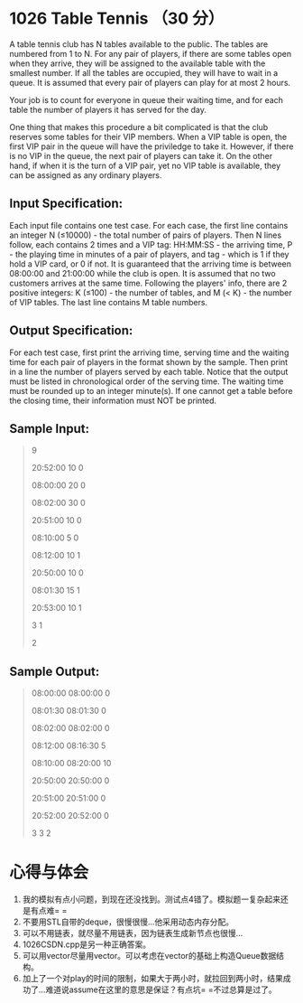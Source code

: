 # 1026 Table Tennis （30 分）
A table tennis club has N tables available to the public. The tables are numbered from 1 to N. For any pair of players, if there are some tables open when they arrive, they will be assigned to the available table with the smallest number. If all the tables are occupied, they will have to wait in a queue. It is assumed that every pair of players can play for at most 2 hours.

Your job is to count for everyone in queue their waiting time, and for each table the number of players it has served for the day.

One thing that makes this procedure a bit complicated is that the club reserves some tables for their VIP members. When a VIP table is open, the first VIP pair in the queue will have the priviledge to take it. However, if there is no VIP in the queue, the next pair of players can take it. On the other hand, if when it is the turn of a VIP pair, yet no VIP table is available, they can be assigned as any ordinary players.

## Input Specification:
Each input file contains one test case. For each case, the first line contains an integer N (≤10000) - the total number of pairs of players. Then N lines follow, each contains 2 times and a VIP tag: HH:MM:SS - the arriving time, P - the playing time in minutes of a pair of players, and tag - which is 1 if they hold a VIP card, or 0 if not. It is guaranteed that the arriving time is between 08:00:00 and 21:00:00 while the club is open. It is assumed that no two customers arrives at the same time. Following the players' info, there are 2 positive integers: K (≤100) - the number of tables, and M (< K) - the number of VIP tables. The last line contains M table numbers.

## Output Specification:
For each test case, first print the arriving time, serving time and the waiting time for each pair of players in the format shown by the sample. Then print in a line the number of players served by each table. Notice that the output must be listed in chronological order of the serving time. The waiting time must be rounded up to an integer minute(s). If one cannot get a table before the closing time, their information must NOT be printed.

## Sample Input:
>9
>
>20:52:00 10 0
>
>08:00:00 20 0
>
>08:02:00 30 0
>
>20:51:00 10 0
>
>08:10:00 5 0
>
>08:12:00 10 1
>
>20:50:00 10 0
>
>08:01:30 15 1
>
>20:53:00 10 1
>
>3 1
>
>2

## Sample Output:
>08:00:00 08:00:00 0
>
>08:01:30 08:01:30 0
>
>08:02:00 08:02:00 0
>
>08:12:00 08:16:30 5
>
>08:10:00 08:20:00 10
>
>20:50:00 20:50:00 0
>
>20:51:00 20:51:00 0
>
>20:52:00 20:52:00 0
>
>3 3 2

# 心得与体会
1. 我的模拟有点小问题，到现在还没找到。测试点4错了。模拟题一复杂起来还是有点难= =
2. 不要用STL自带的deque，很慢很慢...他采用动态内存分配。
3. 可以不用链表，就尽量不用链表，因为链表生成新节点也很慢...
4. 1026CSDN.cpp是另一种正确答案。
5. 可以用vector尽量用vector。可以考虑在vector的基础上构造Queue数据结构。
6. 加上了一个对play的时间的限制，如果大于两小时，就拉回到两小时，结果成功了...难道说assume在这里的意思是保证？有点坑= =不过总算是过了。